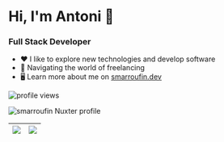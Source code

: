 
# Hi, I'm Antoni 👋

### Full Stack Developer

- ❤️  I like to explore new technologies and develop software
- 💼 Navigating the world of freelancing
- 🖥️ Learn more about me on [smarroufin.dev](https://smarroufin.dev)

![profile views](https://komarev.com/ghpvc/?username=smarroufin&label=Profile%20views&color=0e75b6&style=flat)

![smarroufin Nuxter profile](https://nuxters.nuxt.com/card/smarroufin/og.png)

| <picture><source srcset="https://github-readme-stats.vercel.app/api?username=smarroufin&hide=stars&show_icons=true&theme=dark" media="(prefers-color-scheme: dark)" /><source srcset="https://github-readme-stats.vercel.app/api?username=smarroufin&hide=stars&show_icons=true&theme=graywhite" media="(prefers-color-scheme: light), (prefers-color-scheme: no-preference)" /><img src="https://github-readme-stats.vercel.app/api?username=smarroufin&hide=stars&show_icons=true" /></picture> | <picture><source srcset="https://github-readme-stats.vercel.app/api/top-langs/?username=smarroufin&show_icons=true&layout=compact&theme=dark" media="(prefers-color-scheme: dark)" /><source srcset="https://github-readme-stats.vercel.app/api/top-langs/?username=smarroufin&sho🖥️w_icons=true&layout=compact&theme=graywhite" media="(prefers-color-scheme: light), (prefers-color-scheme: no-preference)" /><img src="https://github-readme-stats.vercel.app/api/top-langs/?username=smarroufin&show_icons=true&layout=compact" /></picture> |
| ------------- | ------------- |
